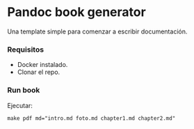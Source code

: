 # Pandoc book generator
Una template simple para comenzar a escribir documentación.

### Requisitos
  - Docker instalado.
  - Clonar el repo.

### Run book
Ejecutar:

```
make pdf md="intro.md foto.md chapter1.md chapter2.md"
```
